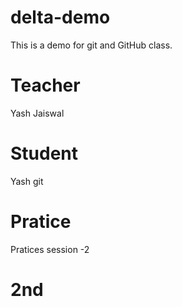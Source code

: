 # delta-demo
This is a demo for git and GitHub class. 

# Teacher 
Yash Jaiswal 

# Student
Yash git 

# Pratice
Pratices session -2

# 2nd 
